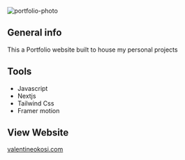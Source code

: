 

![portfolio-photo](https://user-images.githubusercontent.com/65251662/160561514-89a67bc3-3d15-4267-92c6-4b04681388b7.png)

## General info
This a Portfolio website built to house my personal projects

## Tools

- Javascript
- Nextjs
- Tailwind Css
- Framer motion

## View Website

[valentineokosi.com](https://www.valentineokosi.com/) 




